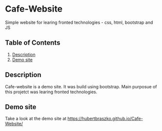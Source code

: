 # Cafe-Website
Simple website for learing fronted technologies - css, html, bootstrap and JS

## Table of Contents
1. [Description](#description)
2. [Demo site](#demo)


<div id="description">

## Description
 
Cafe-website is a demo site. It was build using bootstrap. Main purposue of this projetct was learing fronted technologies.

<div id="demo">
  
## Demo site

Take a look at the demo site at https://hubertbraszko.github.io/Cafe-Website/
